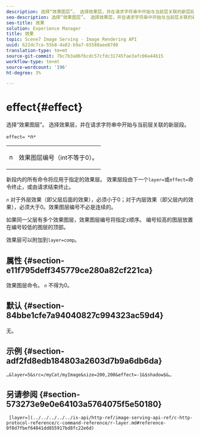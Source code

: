 ```yaml
---
description: 选择“效果图层”。 选择效果层，并在请求字符串中开始与当前层关联的新层段。
seo-description: 选择“效果图层”。 选择效果层，并在请求字符串中开始与当前层关联的新层段。
seo-title: 效果
solution: Experience Manager
title: 效果
topic: Scene7 Image Serving - Image Rendering API
uuid: 622dc7ca-55b8-4a82-b9a7-65588aee87d0
translation-type: tm+mt
source-git-commit: 7bc7b3a86fbcdc57cfdc31745fae3afc06e44b15
workflow-type: tm+mt
source-wordcount: '196'
ht-degree: 3%

---
```



# effect{#effect}

选择“效果图层”。 选择效果层，并在请求字符串中开始与当前层关联的新层段。

`effect= *`n`*`

<table id="simpletable_C48DABF486604D2B9F3CBC1CD01AC76D"> 
 <tr class="strow"> 
  <td class="stentry"> <p><span class="codeph"> <span class="varname"> n</span></span> </p> </td> 
  <td class="stentry"> <p>效果图层编号（int不等于0）。 </p></td> 
 </tr> 
</table>

新段内的所有命令将应用于指定的效果层。 效果层段由下一个`layer=`或`effect=`命令终止，或由请求结束终止。

*`n`* 对于外层效果（即父层后面的效果），必须小于0；对于内层效果（即父层内的效果），必须大于0。效果图层编号不必是连续的。

如果同一父层有多个效果图层，效果图层编号将指定z顺序。 编号较高的图层放置在编号较低的图层的顶部。

效果层可以附加到`layer=comp`。

## 属性 {#section-e11f795deff345779ce280a82cf221ca}

效果图层命令。 *`n`* 不得为0。

## 默认 {#section-84bbe1cfe7a94040827c994323ac59d4}

无。

## 示例 {#section-adf2fd8edb184803a2603d7b9a6db6da}

`…&layer=5&src=/myCat/myImage&size=200,200&effect=-1&$shadow$&…`

## 另请参阅 {#section-573273e9e0e64103a5764075f5e50180}

` [layer=](../../../../../is-api/http-ref/image-serving-api-ref/c-http-protocol-reference/c-command-reference/r-layer.md#reference-0f8d7fbef64841dd855917bd8fc22e6d)`
